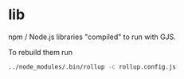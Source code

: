 # lib

npm / Node.js libraries "compiled" to run with GJS.

To rebuild them run

```sh
../node_modules/.bin/rollup -c rollup.config.js
```
